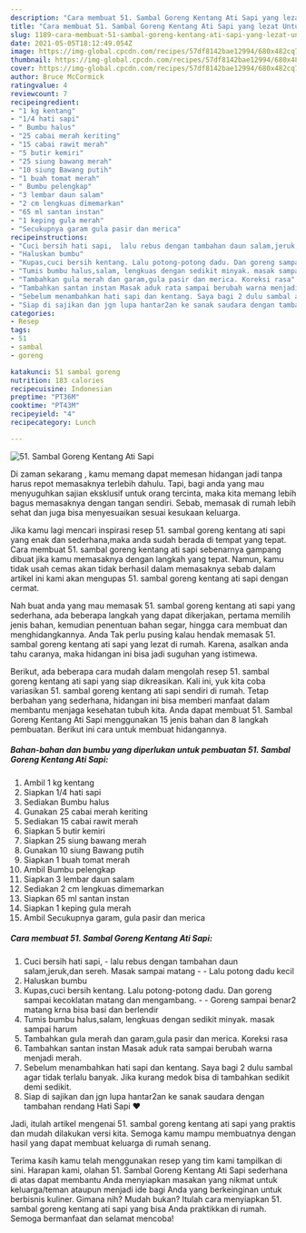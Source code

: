 ```yaml
---
description: "Cara membuat 51. Sambal Goreng Kentang Ati Sapi yang lezat Untuk Jualan"
title: "Cara membuat 51. Sambal Goreng Kentang Ati Sapi yang lezat Untuk Jualan"
slug: 1189-cara-membuat-51-sambal-goreng-kentang-ati-sapi-yang-lezat-untuk-jualan
date: 2021-05-05T18:12:49.054Z
image: https://img-global.cpcdn.com/recipes/57df8142bae12994/680x482cq70/51-sambal-goreng-kentang-ati-sapi-foto-resep-utama.jpg
thumbnail: https://img-global.cpcdn.com/recipes/57df8142bae12994/680x482cq70/51-sambal-goreng-kentang-ati-sapi-foto-resep-utama.jpg
cover: https://img-global.cpcdn.com/recipes/57df8142bae12994/680x482cq70/51-sambal-goreng-kentang-ati-sapi-foto-resep-utama.jpg
author: Bruce McCormick
ratingvalue: 4
reviewcount: 7
recipeingredient:
- "1 kg kentang"
- "1/4 hati sapi"
- " Bumbu halus"
- "25 cabai merah keriting"
- "15 cabai rawit merah"
- "5 butir kemiri"
- "25 siung bawang merah"
- "10 siung Bawang putih"
- "1 buah tomat merah"
- " Bumbu pelengkap"
- "3 lembar daun salam"
- "2 cm lengkuas dimemarkan"
- "65 ml santan instan"
- "1 keping gula merah"
- "Secukupnya garam gula pasir dan merica"
recipeinstructions:
- "Cuci bersih hati sapi,  lalu rebus dengan tambahan daun salam,jeruk,dan sereh. Masak sampai matang  Lalu potong dadu kecil"
- "Haluskan bumbu"
- "Kupas,cuci bersih kentang. Lalu potong-potong dadu. Dan goreng sampai kecoklatan matang dan mengambang.  Goreng sampai benar2 matang krna bisa basi dan berlendir"
- "Tumis bumbu halus,salam, lengkuas dengan sedikit minyak. masak sampai harum"
- "Tambahkan gula merah dan garam,gula pasir dan merica. Koreksi rasa"
- "Tambahkan santan instan Masak aduk rata sampai berubah warna menjadi merah."
- "Sebelum menambahkan hati sapi dan kentang. Saya bagi 2 dulu sambal agar tidak terlalu banyak. Jika kurang medok bisa di tambahkan sedikit demi sedikit."
- "Siap di sajikan dan jgn lupa hantar2an ke sanak saudara dengan tambahan rendang Hati Sapi ❤️"
categories:
- Resep
tags:
- 51
- sambal
- goreng

katakunci: 51 sambal goreng 
nutrition: 183 calories
recipecuisine: Indonesian
preptime: "PT36M"
cooktime: "PT43M"
recipeyield: "4"
recipecategory: Lunch

---
```



![51. Sambal Goreng Kentang Ati Sapi](https://img-global.cpcdn.com/recipes/57df8142bae12994/680x482cq70/51-sambal-goreng-kentang-ati-sapi-foto-resep-utama.jpg)

Di zaman  sekarang , kamu memang dapat memesan hidangan jadi tanpa harus repot memasaknya terlebih dahulu. Tapi, bagi anda yang mau menyuguhkan sajian eksklusif untuk orang tercinta, maka kita memang lebih bagus memasaknya dengan tangan sendiri. Sebab, memasak di rumah lebih sehat dan juga bisa menyesuaikan sesuai kesukaan keluarga.

Jika kamu lagi mencari inspirasi resep 51. sambal goreng kentang ati sapi yang enak dan sederhana,maka anda sudah berada di tempat yang tepat. Cara membuat 51. sambal goreng kentang ati sapi  sebenarnya gampang dibuat jika kamu memasaknya dengan langkah yang tepat. Namun, kamu tidak usah cemas akan tidak berhasil dalam memasaknya 
sebab dalam artikel ini kami akan mengupas 51. sambal goreng kentang ati sapi dengan cermat.  



Nah buat anda yang mau memasak 51. sambal goreng kentang ati sapi yang sederhana, ada beberapa langkah yang dapat dikerjakan, pertama memilih jenis bahan, kemudian penentuan bahan segar, hingga cara membuat dan menghidangkannya. Anda Tak perlu pusing kalau hendak memasak 51. sambal goreng kentang ati sapi yang lezat di rumah. Karena, asalkan anda  tahu caranya, maka hidangan ini bisa jadi suguhan yang istimewa.

Berikut, ada beberapa cara mudah dalam mengolah resep 51. sambal goreng kentang ati sapi yang siap dikreasikan. Kali ini, yuk kita coba variasikan 51. sambal goreng kentang ati sapi sendiri di rumah. Tetap berbahan yang sederhana, hidangan ini bisa memberi manfaat dalam membantu menjaga kesehatan tubuh kita. Anda dapat membuat 51. Sambal Goreng Kentang Ati Sapi menggunakan 15 jenis bahan dan 8 langkah pembuatan. Berikut ini cara untuk membuat hidangannya.

<!--inarticleads1-->

##### Bahan-bahan dan bumbu yang diperlukan untuk pembuatan 51. Sambal Goreng Kentang Ati Sapi:

1. Ambil 1 kg kentang
1. Siapkan 1/4 hati sapi
1. Sediakan  Bumbu halus
1. Gunakan 25 cabai merah keriting
1. Sediakan 15 cabai rawit merah
1. Siapkan 5 butir kemiri
1. Siapkan 25 siung bawang merah
1. Gunakan 10 siung Bawang putih
1. Siapkan 1 buah tomat merah
1. Ambil  Bumbu pelengkap
1. Siapkan 3 lembar daun salam
1. Sediakan 2 cm lengkuas dimemarkan
1. Siapkan 65 ml santan instan
1. Siapkan 1 keping gula merah
1. Ambil Secukupnya garam, gula pasir dan merica




<!--inarticleads2-->

##### Cara membuat 51. Sambal Goreng Kentang Ati Sapi:

1. Cuci bersih hati sapi,  - lalu rebus dengan tambahan daun salam,jeruk,dan sereh. Masak sampai matang -  - Lalu potong dadu kecil
1. Haluskan bumbu
1. Kupas,cuci bersih kentang. Lalu potong-potong dadu. Dan goreng sampai kecoklatan matang dan mengambang. -  - Goreng sampai benar2 matang krna bisa basi dan berlendir
1. Tumis bumbu halus,salam, lengkuas dengan sedikit minyak. masak sampai harum
1. Tambahkan gula merah dan garam,gula pasir dan merica. Koreksi rasa
1. Tambahkan santan instan Masak aduk rata sampai berubah warna menjadi merah.
1. Sebelum menambahkan hati sapi dan kentang. Saya bagi 2 dulu sambal agar tidak terlalu banyak. Jika kurang medok bisa di tambahkan sedikit demi sedikit.
1. Siap di sajikan dan jgn lupa hantar2an ke sanak saudara dengan tambahan rendang Hati Sapi ❤️




Jadi, itulah artikel mengenai  51. sambal goreng kentang ati sapi  yang praktis dan mudah dilakukan versi kita. Semoga kamu mampu membuatnya dengan hasil yang dapat membuat keluarga di rumah senang. 

Terima kasih kamu telah menggunakan resep yang tim kami tampilkan di sini. Harapan kami, olahan  51. Sambal Goreng Kentang Ati Sapi sederhana di atas dapat membantu Anda menyiapkan masakan yang nikmat untuk keluarga/teman ataupun menjadi ide bagi Anda yang berkeinginan untuk berbisnis kuliner. Gimana nih? Mudah bukan? Itulah cara menyiapkan 51. sambal goreng kentang ati sapi yang bisa Anda praktikkan di rumah. Semoga bermanfaat dan selamat mencoba!

